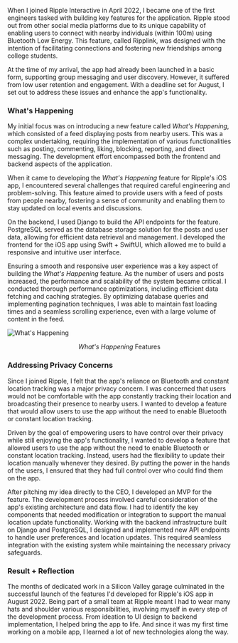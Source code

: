 When I joined Ripple Interactive in April 2022, I became one of the first engineers tasked with building key features for the application. Ripple stood out from other social media platforms due to its unique capability of enabling users to connect with nearby individuals (within 100m) using Bluetooth Low Energy. This feature, called Ripplink, was designed with the intention of facilitating connections and fostering new friendships among college students.

At the time of my arrival, the app had already been launched in a basic form, supporting group messaging and user discovery. However, it suffered from low user retention and engagement. With a deadline set for August, I set out to address these issues and enhance the app's functionality.

### What's Happening

My initial focus was on introducing a new feature called _What's Happening_, which consisted of a feed displaying posts from nearby users. This was a complex undertaking, requiring the implementation of various functionalities such as posting, commenting, liking, blocking, reporting, and direct messaging. The development effort encompassed both the frontend and backend aspects of the application.

When it came to developing the _What's Happening_ feature for Ripple's iOS app, I encountered several challenges that required careful engineering and problem-solving. This feature aimed to provide users with a feed of posts from people nearby, fostering a sense of community and enabling them to stay updated on local events and discussions.

On the backend, I used Django to build the API endpoints for the feature. PostgreSQL served as the database storage solution for the posts and user data, allowing for efficient data retrieval and management. I developed the frontend for the iOS app using Swift + SwiftUI, which allowed me to build a responsive and intuitive user interface.

Ensuring a smooth and responsive user experience was a key aspect of building the _What's Happening_ feature. As the number of users and posts increased, the performance and scalability of the system became critical. I conducted thorough performance optimizations, including efficient data fetching and caching strategies. By optimizing database queries and implementing pagination techniques, I was able to maintain fast loading times and a seamless scrolling experience, even with a large volume of content in the feed.

![What's Happening](https://i.ibb.co/5KCcN3J/demo.png)
<imgcaption> <center> _What's Happening_ Features </center> </imgcaption>

### Addressing Privacy Concerns

Since I joined Ripple, I felt that the app's reliance on Bluetooth and constant location tracking was a major privacy concern. I was concerned that users would not be comfortable with the app constantly tracking their location and broadcasting their presence to nearby users. I wanted to develop a feature that would allow users to use the app without the need to enable Bluetooth or constant location tracking.

Driven by the goal of empowering users to have control over their privacy while still enjoying the app's functionality, I wanted to develop a feature that allowed users to use the app without the need to enable Bluetooth or constant location tracking. Instead, users had the flexibility to update their location manually whenever they desired. By putting the power in the hands of the users, I ensured that they had full control over who could find them on the app.

After pitching my idea directly to the CEO, I developed an MVP for the feature. The development process involved careful consideration of the app's existing architecture and data flow. I had to identify the key components that needed modification or integration to support the manual location update functionality. Working with the backend infrastructure built on Django and PostgreSQL, I designed and implemented new API endpoints to handle user preferences and location updates. This required seamless integration with the existing system while maintaining the necessary privacy safeguards.

### Result + Reflection

The months of dedicated work in a Silicon Valley garage culminated in the successful launch of the features I'd developed for Ripple's iOS app in August 2022. Being part of a small team at Ripple meant I had to wear many hats and shoulder various responsibilities, involving myself in every step of the development process. From ideation to UI design to backend implementation, I helped bring the app to life. And since it was my first time working on a mobile app, I learned a lot of new technologies along the way.
